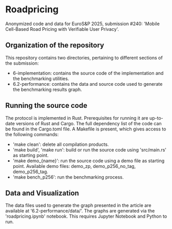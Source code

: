 # Roadpricing

Anonymized code and data for EuroS&P 2025, submission #240:
'Mobile Cell-Based Road Pricing with Verifiable User Privacy'.

## Organization of the repository

This repository contains two directories, pertaining to different sections of the submission:
 - 6-implementation: contains the source code of the implementation and the benchmarking utilities.
 - 6.2-performance: contains the data and source code used to generate the benchmarking results graph.

## Running the source code

The protocol is implemented in Rust. Prerequisites for running it are up-to-date versions of Rust and Cargo. The full dependency list of the code can be found in the Cargo.toml file.
A Makefile is present, which gives access to the following commands:
 - 'make clean': delete all compilation products.
 - 'make build', 'make run': build or run the source code using 'src/main.rs' as starting point.
 - 'make demo_{name}': run the source code using a demo file as starting point. Available demo files: demo_zp, demo_p256_no_tag, demo_p256_tag.
 - 'make bench_p256': run the benchmarking process.

## Data and Visualization

The data files used to generate the graph presented in the article are available at '6.2-performance/data/'. The graphs are generated via the 'roadpricing.ipynb' notebook. This requires Jupyter Notebook and Python to run.